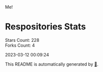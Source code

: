Me!

# Respositories Stats
Stars Count: 228  
Forks Count: 4

2023-03-12 00:09:24  

This README is automatically generated by [🐰](https://github.com/rnitta/rnitta).
